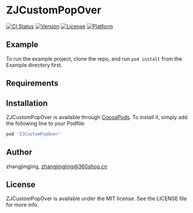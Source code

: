 # ZJCustomPopOver

[![CI Status](https://img.shields.io/travis/zhangjingjing/ZJCustomPopOver.svg?style=flat)](https://travis-ci.org/zhangjingjing/ZJCustomPopOver)
[![Version](https://img.shields.io/cocoapods/v/ZJCustomPopOver.svg?style=flat)](https://cocoapods.org/pods/ZJCustomPopOver)
[![License](https://img.shields.io/cocoapods/l/ZJCustomPopOver.svg?style=flat)](https://cocoapods.org/pods/ZJCustomPopOver)
[![Platform](https://img.shields.io/cocoapods/p/ZJCustomPopOver.svg?style=flat)](https://cocoapods.org/pods/ZJCustomPopOver)

## Example

To run the example project, clone the repo, and run `pod install` from the Example directory first.

## Requirements

## Installation

ZJCustomPopOver is available through [CocoaPods](https://cocoapods.org). To install
it, simply add the following line to your Podfile:

```ruby
pod 'ZJCustomPopOver'
```

## Author

zhangjingjing, zhangjingjing@360shop.cn

## License

ZJCustomPopOver is available under the MIT license. See the LICENSE file for more info.
